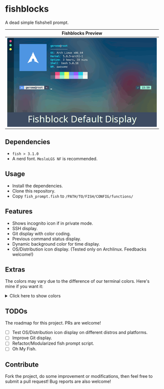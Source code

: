 # fishblocks
A dead simple fishshell prompt.

| Fishblocks Preview |
| --- |
| ![Preview](fishblock.gif) |

## Dependencies

+ `fish > 3.1.0`
+ A nerd font. `MesloLGS NF` is recommended.

## Usage

+ Install the dependencies.
+ Clone this repository.
+ Copy `fish_prompt.fish` to `/PATH/TO/FISH/CONFIG/functions/`

## Features

+ Shows incognito icon if in private mode.
+ SSH display.
+ Git display with color coding.
+ Previous command status display.
+ Dynamic background color for time display.
+ OS/Distribution icon display. (Tested only on Archlinux. Feedbacks welcome!)

## Extras

The colors may vary due to the difference of our terminal colors. Here's mine if you want it:

<details><summary>Click here to show colors</summary>
<p>

```
# Black
color10		#3D4C5F
color8			#56687E

# Red
color1			#EE4F84
color9			#F48FB1

# Green
color2			#53E2AE
color10		#A1EFD3

# Yellow
color3			#F1FF52
color11		#F1FA8C

# Blue
color4			#6498EF
color12		#92B6F4

# Magenta
color5			#985EFF
color13		#BD99FF

# Cyan
color6			#24D1E7
color14		#87DFEB

# White
color7			#E5E5E5
color15		#F8F8F2
```

</p>
</details>

## TODOs

The roadmap for this project. PRs are welcome!

+ [ ] Test OS/Distribution icon display on different distros and platforms.
+ [ ] Improve Git display.
+ [ ] Refactor/Modularized fish prompt script.
+ [ ] Oh My Fish.

## Contribute

Fork the project, do some improvement or modifications, then feel free to submit a pull request! Bug reports are also welcome!
